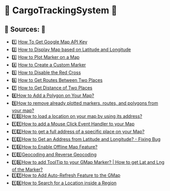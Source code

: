 # :truck: CargoTrackingSystem :articulated_lorry:
## :memo: **Sources**:  :memo:
-  :one: [How To Get Google Map API Key](https://www.youtube.com/watch?v=eXJ1qkTMLw8)
-  :two: [How to Display Map based on Latitude and Longitude](https://www.youtube.com/watch?v=TxSJJfaAzKg)
-  :three: [How to Plot Marker on a Map](https://www.youtube.com/watch?v=WpfjRaYVId8)
-  :four: [How to Create a Custom Marker](https://www.youtube.com/watch?v=hM7ZQwx4YFI)
-  :five: [How to Disable the Red Cross](https://www.youtube.com/watch?v=iDzRLRn0U9k) 
-  :six: [How to Get Routes Between Two Places](https://www.youtube.com/watch?v=FF-PJQxpjOY)
-  :seven: [How to Get Distance of Two Places](https://www.youtube.com/watch?v=ZyyU6MfbXvc)
-  :eight:[How to Add a Polygon on Your Map?](https://youtu.be/BLWXVqqrAa4)
-  :nine:[How to remove already plotted markers, routes, and polygons from your map?](https://youtu.be/KP_48J-WPg8)
-  :one::zero:[How to load a location on your map by using its address?](https://youtu.be/Z9PFVZDp4bM)
-  :one::one:[How to add a Mouse Click Event Handler to your Map](https://youtu.be/zlDyYm_7MJg)
-  :one::two:[How to get a full address of a specific place on your Map?](https://youtu.be/61uZG2wddF8)
-  :one::three:[How to Get an Address from Latitude and Longitude? - Fixing Bug](https://youtu.be/f7rwQ_ge2sw)
-  :one::four:[How to Enable Offline Map Feature?](https://youtu.be/WifWNXLT0nga)
-  :one::five:[Geocoding and Reverse Geocoding](https://youtu.be/07ypcnNhZ-k)
-  :one::six:[How to add ToolTip to your GMap Marker? | How to get Lat and Lng of the Marker?](https://youtu.be/aneOwy1sP98)
-  :one::seven:[How to Add Auto-Refresh Feature to the GMap](https://www.youtube.com/watch?v=3HkeJmNaxWM&list=PLlD7n_T-mUjVuqIhWVfaNhnpqCZmNcA9e&index=20)
-  :one::eight:[How to Search for a Location inside a Region](https://www.youtube.com/watch?v=_J_wLIIh7jk&list=PLlD7n_T-mUjVuqIhWVfaNhnpqCZmNcA9e&index=21)
